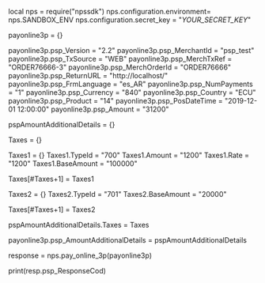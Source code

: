 local nps = require("npssdk")
nps.configuration.environment= nps.SANDBOX_ENV
nps.configuration.secret_key = "_YOUR_SECRET_KEY_"


payonline3p = {}

payonline3p.psp_Version = "2.2"
payonline3p.psp_MerchantId = "psp_test"
payonline3p.psp_TxSource = "WEB"
payonline3p.psp_MerchTxRef = "ORDER76666-3"
payonline3p.psp_MerchOrderId = "ORDER76666"
payonline3p.psp_ReturnURL = "http://localhost/"
payonline3p.psp_FrmLanguage = "es_AR"
payonline3p.psp_NumPayments = "1"
payonline3p.psp_Currency = "840"
payonline3p.psp_Country = "ECU"
payonline3p.psp_Product = "14"
payonline3p.psp_PosDateTime = "2019-12-01 12:00:00"
payonline3p.psp_Amount = "31200"

pspAmountAdditionalDetails = {}

Taxes = {}

Taxes1 = {}
Taxes1.TypeId = "700"
Taxes1.Amount = "1200"
Taxes1.Rate = "1200"
Taxes1.BaseAmount = "100000"

Taxes[#Taxes+1] = Taxes1

Taxes2 = {}
Taxes2.TypeId = "701"
Taxes2.BaseAmount = "20000"

Taxes[#Taxes+1] = Taxes2

pspAmountAdditionalDetails.Taxes = Taxes

payonline3p.psp_AmountAdditionalDetails = pspAmountAdditionalDetails

response = nps.pay_online_3p(payonline3p)

print(resp.psp_ResponseCod)
